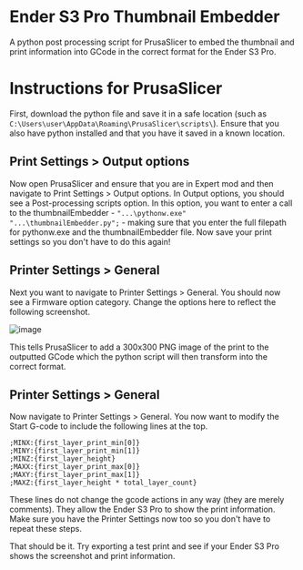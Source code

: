 # Ender S3 Pro Thumbnail Embedder
A python post processing script for PrusaSlicer to embed the thumbnail and print information into GCode in the correct format for the Ender S3 Pro.

# Instructions for PrusaSlicer
First, download the python file and save it in a safe location (such as `C:\Users\user\AppData\Roaming\PrusaSlicer\scripts\`).
Ensure that you also have python installed and that you have it saved in a known location.

## Print Settings > Output options
Now open PrusaSlicer and ensure that you are in Expert mod and then navigate to Print Settings > Output options.
In Output options, you should see a Post-processing scripts option. In this option, you want to enter a call to the thumbnailEmbedder - 
`"...\pythonw.exe"  "...\thumbnailEmbedder.py";` - making sure that you enter the full filepath for pythonw.exe and the thumbnailEmbedder file.
Now save your print settings so you don't have to do this again!

## Printer Settings > General
Next you want to navigate to Printer Settings > General. You should now see a Firmware option category. Change the options here to reflect the following screenshot.

![image](https://github.com/rowan-gray/EnderS3ProThumbnailEmbedder/assets/63951256/7fefc5c4-7184-4903-96ef-005672770629)

This tells PrusaSlicer to add a 300x300 PNG image of the print to the outputted GCode which the python script will then transform into the correct format.

## Printer Settings > General
Now navigate to Printer Settings > General. You now want to modify the Start G-code to include the following lines at the top.
```
;MINX:{first_layer_print_min[0]}
;MINY:{first_layer_print_min[1]}
;MINZ:{first_layer_height}
;MAXX:{first_layer_print_max[0]}
;MAXY:{first_layer_print_max[1]}
;MAXZ:{first_layer_height * total_layer_count}
```
These lines do not change the gcode actions in any way (they are merely comments). They allow the Ender S3 Pro to show the print information.
Make sure you have the Printer Settings now too so you don't have to repeat these steps.

That should be it. Try exporting a test print and see if your Ender S3 Pro shows the screenshot and print information.
